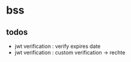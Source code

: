 # bss

## todos 
* jwt verification : verify expires date
* jwt verification : custom verification -> rechte

